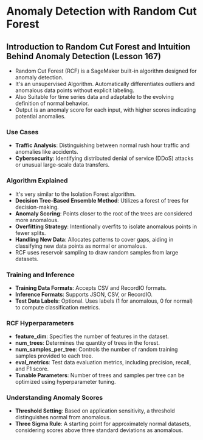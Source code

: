 # Anomaly Detection with Random Cut Forest

## Introduction to Random Cut Forest and Intuition Behind Anomaly Detection (Lesson 167)

- Random Cut Forest (RCF) is a SageMaker built-in algorithm designed for anomaly detection.
- It's an unsupervised Algorithm. Automatically differentiates outliers and anomalous data points without explicit labeling.
- Also Suitable for time series data and adaptable to the evolving definition of normal behavior.
- Output is an anomaly score for each input, with higher scores indicating potential anomalies.

### Use Cases
- **Traffic Analysis**: Distinguishing between normal rush hour traffic and anomalies like accidents.
- **Cybersecurity**: Identifying distributed denial of service (DDoS) attacks or unusual large-scale data transfers.

### Algorithm Explained
- It's very similar to the Isolation Forest algorithm.
- **Decision Tree-Based Ensemble Method**: Utilizes a forest of trees for decision-making.
- **Anomaly Scoring**: Points closer to the root of the trees are considered more anomalous.
- **Overfitting Strategy**: Intentionally overfits to isolate anomalous points in fewer splits.
- **Handling New Data**: Allocates patterns to cover gaps, aiding in classifying new data points as normal or anomalous.
- RCF uses reservoir sampling to draw random samples from large datasets.

### Training and Inference
- **Training Data Formats**: Accepts CSV and RecordIO formats.
- **Inference Formats**: Supports JSON, CSV, or RecordIO.
- **Test Data Labels**: Optional. Uses labels (1 for anomalous, 0 for normal) to compute classification metrics.

### RCF Hyperparameters
- **feature_dim**: Specifies the number of features in the dataset.
- **num_trees**: Determines the quantity of trees in the forest.
- **num_samples_per_tree**: Controls the number of random training samples provided to each tree.
- **eval_metrics**: Test data evaluation metrics, including precision, recall, and F1 score.
- **Tunable Parameters**: Number of trees and samples per tree can be optimized using hyperparameter tuning.

### Understanding Anomaly Scores
- **Threshold Setting**: Based on application sensitivity, a threshold distinguishes normal from anomalous.
- **Three Sigma Rule**: A starting point for approximately normal datasets, considering scores above three standard deviations as anomalous.

